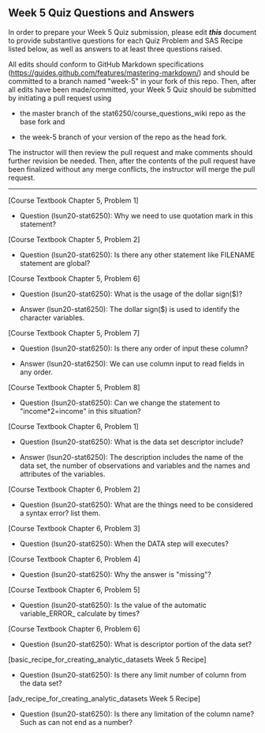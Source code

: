 ## Week 5 Quiz Questions and Answers

In order to prepare your Week 5 Quiz submission, please edit ***this*** document to provide substantive questions for each Quiz Problem and SAS Recipe listed below, as well as answers to at least three questions raised.

All edits should conform to GitHub Markdown specifications (https://guides.github.com/features/mastering-markdown/) and should be committed to a branch named "week-5" in your fork of this repo. Then, after all edits have been made/committed, your Week 5 Quiz should be submitted by initiating a pull request using

- the master branch of the stat6250/course_questions_wiki repo as the base fork and

- the week-5 branch of your version of the repo as the head fork.

The instructor will then review the pull request and make comments should further revision be needed. Then, after the contents of the pull request have been finalized without any merge conflicts, the instructor will merge the pull request.

********************************************************************************



[Course Textbook Chapter 5, Problem 1]
- Question (lsun20-stat6250): Why we need to use quotation mark in this statement?


[Course Textbook Chapter 5, Problem 2]
- Question (lsun20-stat6250): Is there any other statement like FILENAME statement are global?


[Course Textbook Chapter 5, Problem 6]
- Question (lsun20-stat6250): What is the usage of the dollar sign($)?

- Answer (lsun20-stat6250): The dollar sign($) is used to identify the character variables.

[Course Textbook Chapter 5, Problem 7]
- Question (lsun20-stat6250): Is there any order of input these column?

- Answer (lsun20-stat6250): We can use column input to read fields in any order.

[Course Textbook Chapter 5, Problem 8]
- Question (lsun20-stat6250): Can we change the statement to "income*2=income" in this situation?


[Course Textbook Chapter 6, Problem 1]
- Question (lsun20-stat6250): What is the data set descriptor include?

- Answer (lsun20-stat6250): The description includes the name of the data set, the number of observations and variables and the names and attributes of the variables.

[Course Textbook Chapter 6, Problem 2]
- Question (lsun20-stat6250): What are the things need to be considered a syntax error? list them.


[Course Textbook Chapter 6, Problem 3]
- Question (lsun20-stat6250): When the DATA step will executes?


[Course Textbook Chapter 6, Problem 4]
- Question (lsun20-stat6250): Why the answer is "missing"?


[Course Textbook Chapter 6, Problem 5]
- Question (lsun20-stat6250): Is the value of the automatic variable_ERROR_ calculate by times?


[Course Textbook Chapter 6, Problem 6]
- Question (lsun20-stat6250): What is descriptor portion of the data set?


[basic_recipe_for_creating_analytic_datasets Week 5 Recipe]
- Question (lsun20-stat6250): Is there any limit number of column from the data set?


[adv_recipe_for_creating_analytic_datasets Week 5 Recipe]
- Question (lsun20-stat6250): Is there any limitation of the column name? Such as can not end as a number?

